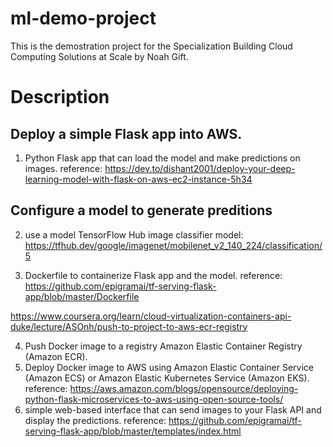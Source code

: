 # ml-demo-project

This is the demostration project for the Specialization Building Cloud Computing Solutions at Scale by Noah Gift.

# Description

## Deploy a simple Flask app into AWS.

1. Python Flask app that can load the model and make predictions on images.  reference: https://dev.to/dishant2001/deploy-your-deep-learning-model-with-flask-on-aws-ec2-instance-5h34

## Configure a model to generate preditions 

2. use a model TensorFlow Hub image classifier model: https://tfhub.dev/google/imagenet/mobilenet_v2_140_224/classification/5

3. Dockerfile to containerize Flask app and the model.  reference: https://github.com/epigramai/tf-serving-flask-app/blob/master/Dockerfile

https://www.coursera.org/learn/cloud-virtualization-containers-api-duke/lecture/ASOnh/push-to-project-to-aws-ecr-registry

4. Push Docker image to a registry  Amazon Elastic Container Registry (Amazon ECR).
5. Deploy Docker image to AWS using Amazon Elastic Container Service (Amazon ECS) or Amazon Elastic Kubernetes Service (Amazon EKS).  reference: https://aws.amazon.com/blogs/opensource/deploying-python-flask-microservices-to-aws-using-open-source-tools/
6. simple web-based interface that can send images to your Flask API and display the predictions. reference: https://github.com/epigramai/tf-serving-flask-app/blob/master/templates/index.html
